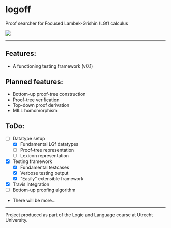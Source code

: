 # logoff
Proof searcher for Focused Lambek-Grishin (LGf) calculus

[![](https://travis-ci.org/DrSLDR/logoff.svg?branch=master)](https://travis-ci.org/DrSLDR/logoff)

---

## Features:

- A functioning testing framework (v0.1)

## Planned features:

- Bottom-up proof-tree construction
- Proof-tree verification
- Top-down proof derivation
- MILL homomorphism

## ToDo:

- [ ] Datatype setup
  - [x] Fundamental LGf datatypes
  - [ ] Proof-tree representation
  - [ ] Lexicon representation
- [x] Testing framework
  - [x] Fundamental testcases
  - [x] Verbose testing output
  - [x] "Easily" extensible framework
- [x] Travis integration
- [ ] Bottom-up proofing algorithm
- There will be more...

---

Project produced as part of the Logic and Language course at Utrecht University.

